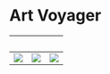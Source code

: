 # Art Voyager

&nbsp; | &nbsp; | &nbsp;
-------|--------|-------
[![][StarDust]][StarDust_code] | [![][StarCloud]][StarCloud_code] | [![][SpaceDislocation]][SpaceDislocation_code]

[StarDust]:https://cdn.jsdelivr.net/gh/innofang/art-voyager/sketch/StarDust/StarDust.gif
[StarDust_code]:./sketch/StarDust/StarDust.pde
[StarCloud]:https://cdn.jsdelivr.net/gh/innofang/art-voyager/sketch/StarCloud/StarCloud.gif
[StarCloud_code]:./sketch/StarCloud/StarCloud.pde
[SpaceDislocation]:https://cdn.jsdelivr.net/gh/innofang/art-voyager/sketch/SpaceDislocation/SpaceDislocation.gif
[SpaceDislocation_code]:./sketch/SpaceDislocation/SpaceDislocation.pde
